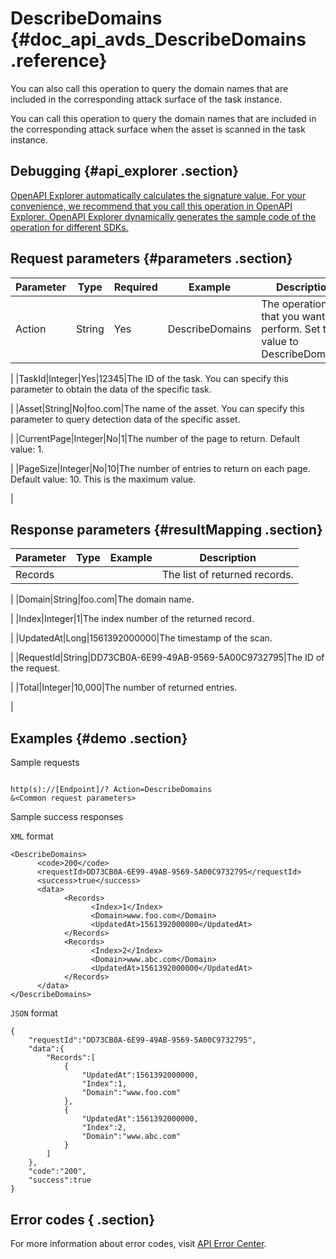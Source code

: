 # DescribeDomains {#doc_api_avds_DescribeDomains .reference}

You can also call this operation to query the domain names that are included in the corresponding attack surface of the task instance.

You can call this operation to query the domain names that are included in the corresponding attack surface when the asset is scanned in the task instance.

## Debugging {#api_explorer .section}

[OpenAPI Explorer automatically calculates the signature value. For your convenience, we recommend that you call this operation in OpenAPI Explorer. OpenAPI Explorer dynamically generates the sample code of the operation for different SDKs.](https://api.aliyun.com/#product=avds&api=DescribeDomains&type=RPC&version=2017-11-29)

## Request parameters {#parameters .section}

|Parameter|Type|Required|Example|Description|
|---------|----|--------|-------|-----------|
|Action|String|Yes|DescribeDomains|The operation that you want to perform. Set the value to DescribeDomains.

 |
|TaskId|Integer|Yes|12345|The ID of the task. You can specify this parameter to obtain the data of the specific task.

 |
|Asset|String|No|foo.com|The name of the asset. You can specify this parameter to query detection data of the specific asset.

 |
|CurrentPage|Integer|No|1|The number of the page to return. Default value: 1.

 |
|PageSize|Integer|No|10|The number of entries to return on each page. Default value: 10. This is the maximum value.

 |

## Response parameters {#resultMapping .section}

|Parameter|Type|Example|Description|
|---------|----|-------|-----------|
|Records| | |The list of returned records.

 |
|Domain|String|foo.com|The domain name.

 |
|Index|Integer|1|The index number of the returned record.

 |
|UpdatedAt|Long|1561392000000|The timestamp of the scan.

 |
|RequestId|String|DD73CB0A-6E99-49AB-9569-5A00C9732795|The ID of the request.

 |
|Total|Integer|10,000|The number of returned entries.

 |

## Examples {#demo .section}

Sample requests

``` {#request_demo}

http(s)://[Endpoint]/? Action=DescribeDomains
&<Common request parameters>

```

Sample success responses

`XML` format

``` {#xml_return_success_demo}
<DescribeDomains>
	  <code>200</code>
	  <requestId>DD73CB0A-6E99-49AB-9569-5A00C9732795</requestId>
	  <success>true</success>
	  <data>
		    <Records>
			      <Index>1</Index>
			      <Domain>www.foo.com</Domain>
			      <UpdatedAt>1561392000000</UpdatedAt>
		    </Records>
		    <Records>
			      <Index>2</Index>
			      <Domain>www.abc.com</Domain>
			      <UpdatedAt>1561392000000</UpdatedAt>
		    </Records>
	  </data>
</DescribeDomains>
```

`JSON` format

``` {#json_return_success_demo}
{
	"requestId":"DD73CB0A-6E99-49AB-9569-5A00C9732795",
	"data":{
		"Records":[
			{
				"UpdatedAt":1561392000000,
				"Index":1,
				"Domain":"www.foo.com"
			},
			{
				"UpdatedAt":1561392000000,
				"Index":2,
				"Domain":"www.abc.com"
			}
		]
	},
	"code":"200",
	"success":true
}
```

## Error codes { .section}

For more information about error codes, visit [API Error Center](https://error-center.alibabacloud.com/status/product/avds).

